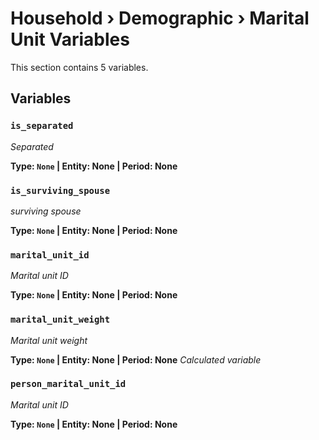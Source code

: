 # Household › Demographic › Marital Unit Variables

This section contains 5 variables.

## Variables

### `is_separated`
*Separated*

**Type: `None` | Entity: None | Period: None**

### `is_surviving_spouse`
*surviving spouse*

**Type: `None` | Entity: None | Period: None**

### `marital_unit_id`
*Marital unit ID*

**Type: `None` | Entity: None | Period: None**

### `marital_unit_weight`
*Marital unit weight*

**Type: `None` | Entity: None | Period: None**
*Calculated variable*

### `person_marital_unit_id`
*Marital unit ID*

**Type: `None` | Entity: None | Period: None**
